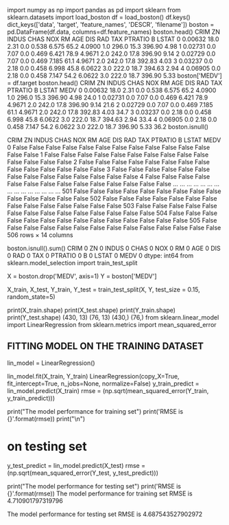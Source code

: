 import numpy as np
import pandas as pd
import sklearn
from sklearn.datasets import load_boston
df = load_boston()
df.keys()
dict_keys(['data', 'target', 'feature_names', 'DESCR', 'filename'])
boston = pd.DataFrame(df.data, columns=df.feature_names)
boston.head()
CRIM	ZN	INDUS	CHAS	NOX	RM	AGE	DIS	RAD	TAX	PTRATIO	B	LSTAT
0	0.00632	18.0	2.31	0.0	0.538	6.575	65.2	4.0900	1.0	296.0	15.3	396.90	4.98
1	0.02731	0.0	7.07	0.0	0.469	6.421	78.9	4.9671	2.0	242.0	17.8	396.90	9.14
2	0.02729	0.0	7.07	0.0	0.469	7.185	61.1	4.9671	2.0	242.0	17.8	392.83	4.03
3	0.03237	0.0	2.18	0.0	0.458	6.998	45.8	6.0622	3.0	222.0	18.7	394.63	2.94
4	0.06905	0.0	2.18	0.0	0.458	7.147	54.2	6.0622	3.0	222.0	18.7	396.90	5.33
boston['MEDV'] = df.target
boston.head()
CRIM	ZN	INDUS	CHAS	NOX	RM	AGE	DIS	RAD	TAX	PTRATIO	B	LSTAT	MEDV
0	0.00632	18.0	2.31	0.0	0.538	6.575	65.2	4.0900	1.0	296.0	15.3	396.90	4.98	24.0
1	0.02731	0.0	7.07	0.0	0.469	6.421	78.9	4.9671	2.0	242.0	17.8	396.90	9.14	21.6
2	0.02729	0.0	7.07	0.0	0.469	7.185	61.1	4.9671	2.0	242.0	17.8	392.83	4.03	34.7
3	0.03237	0.0	2.18	0.0	0.458	6.998	45.8	6.0622	3.0	222.0	18.7	394.63	2.94	33.4
4	0.06905	0.0	2.18	0.0	0.458	7.147	54.2	6.0622	3.0	222.0	18.7	396.90	5.33	36.2
boston.isnull()

CRIM	ZN	INDUS	CHAS	NOX	RM	AGE	DIS	RAD	TAX	PTRATIO	B	LSTAT	MEDV
0	False	False	False	False	False	False	False	False	False	False	False	False	False	False
1	False	False	False	False	False	False	False	False	False	False	False	False	False	False
2	False	False	False	False	False	False	False	False	False	False	False	False	False	False
3	False	False	False	False	False	False	False	False	False	False	False	False	False	False
4	False	False	False	False	False	False	False	False	False	False	False	False	False	False
...	...	...	...	...	...	...	...	...	...	...	...	...	...	...
501	False	False	False	False	False	False	False	False	False	False	False	False	False	False
502	False	False	False	False	False	False	False	False	False	False	False	False	False	False
503	False	False	False	False	False	False	False	False	False	False	False	False	False	False
504	False	False	False	False	False	False	False	False	False	False	False	False	False	False
505	False	False	False	False	False	False	False	False	False	False	False	False	False	False
506 rows × 14 columns

boston.isnull().sum()
CRIM       0
ZN         0
INDUS      0
CHAS       0
NOX        0
RM         0
AGE        0
DIS        0
RAD        0
TAX        0
PTRATIO    0
B          0
LSTAT      0
MEDV       0
dtype: int64
from sklearn.model_selection import train_test_split

X = boston.drop('MEDV', axis=1)
Y = boston['MEDV']

X_train, X_test, Y_train, Y_test = train_test_split(X, Y, test_size = 0.15, random_state=5)

print(X_train.shape)
print(X_test.shape)
print(Y_train.shape)
print(Y_test.shape)
(430, 13)
(76, 13)
(430,)
(76,)
from sklearn.linear_model import LinearRegression
from sklearn.metrics import mean_squared_error
## FITTING MODEL ON THE TRAINING DATASET

lin_model = LinearRegression()

lin_model.fit(X_train, Y_train)
LinearRegression(copy_X=True, fit_intercept=True, n_jobs=None, normalize=False)
y_train_predict = lin_model.predict(X_train)
rmse = (np.sqrt(mean_squared_error(Y_train, y_train_predict)))

print("The model performance for training set")
print('RMSE is {}'.format(rmse))
print("\n")

# on testing set
y_test_predict = lin_model.predict(X_test)
rmse = (np.sqrt(mean_squared_error(Y_test, y_test_predict)))

print("The model performance for testing set")
print('RMSE is {}'.format(rmse))
The model performance for training set
RMSE is 4.710901797319796


The model performance for testing set
RMSE is 4.687543527902972

